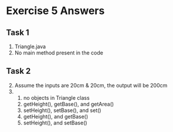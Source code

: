 # Exercise 5 Answers

## Task 1

1. Triangle.java
3. No main method present in the code

## Task 2

2. Assume the inputs are 20cm & 20cm, the output will be 200cm
3.  
    1. no objects in Triangle class
    2. getHeight(), getBase(), and getArea()
    3. setHeight(), setBase(), and set()
    4. getHeight(), and getBase()
    5. setHeight(), and setBase()